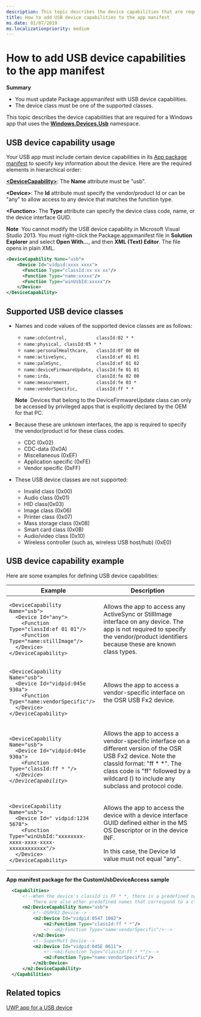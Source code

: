 ```yaml
---
description: This topic describes the device capabilities that are required for a Windows app that uses the Windows.Devices.Usb namespace.
title: How to add USB device capabilities to the app manifest
ms.date: 01/07/2019
ms.localizationpriority: medium
---
```


# How to add USB device capabilities to the app manifest


**Summary**

-   You must update Package.appxmanifest with USB device capabilities.
-   The device class must be one of the supported classes.

This topic describes the device capabilities that are required for a Windows app that uses the [**Windows.Devices.Usb**](https://docs.microsoft.com/uwp/api/Windows.Devices.Usb) namespace.

## USB device capability usage


Your USB app must include certain device capabilities in its [App package manifest](https://docs.microsoft.com/uwp/schemas/appxpackage/appx-package-manifest) to specify key information about the device. Here are the required elements in hierarchical order:

[**&lt;DeviceCapability&gt;**](https://docs.microsoft.com/uwp/schemas/appxpackage/appxmanifestschema/element-devicecapability): The **Name** attribute must be "usb".

**&lt;Device&gt;**: The **Id** attribute must specify the vendor/product Id or can be "any" to allow access to any device that matches the function type.

**&lt;Function&gt;**: The **Type** attribute can specify the device class code, name, or the device interface GUID.

**Note**  You cannot modify the USB device capability in Microsoft Visual Studio 2013. You must right-click the Package.appxmanifest file in **Solution Explorer** and select **Open With...**, and then **XML (Text) Editor**. The file opens in plain XML.

 

```XML
<DeviceCapability Name="usb">
    <Device Id="vidpid:xxxx xxxx">
      <Function Type="classId:xx xx xx"/>
      <Function Type="name:xxxxx"/>
      <Function Type="winUsbId:xxxxx"/>
    </Device>
</DeviceCapability>
```

## Supported USB device classes


-   Names and code values of the supported device classes are as follows:

    -   `name:cdcControl,           classId:02 * *`
    -   `name:physical, classId:05 * *`
    -   `name:personalHealthcare,   classId:0f 00 00`
    -   `name:activeSync,           classId:ef 01 01`
    -   `name:palmSync,             classId:ef 01 02`
    -   `name:deviceFirmwareUpdate, classId:fe 01 01`
    -   `name:irda,                 classId:fe 02 00     `
    -   `name:measurement,          classId:fe 03 *`
    -   `name:vendorSpecific,       classId:ff * *`

    **Note**  Devices that belong to the DeviceFirmwareUpdate class can only be accessed by privileged apps that is explicitly declared by the OEM for that PC.

     

-   Because these are unknown interfaces, the app is required to specify the vendor/product id for these class codes.

    -   CDC (0x02)
    -   CDC-data (0x0A)
    -   Miscellaneous (0xEF)
    -   Application specific (0xFE)
    -   Vendor specific (0xFF)
-   These USB device classes are not supported:

    -   Invalid class (0x00)
    -   Audio class (0x01)
    -   HID class(0x03)
    -   Image class (0x06)
    -   Printer class (0x07)
    -   Mass storage class (0x08)
    -   Smart card class (0x0B)
    -   Audio/video class (0x10)
    -   Wireless controller (such as, wireless USB host/hub) (0xE0)

## USB device capability example


Here are some examples for defining USB device capabilities:

<table>
<colgroup>
<col width="50%" />
<col width="50%" />
</colgroup>
<thead>
<tr class="header">
<th>Example</th>
<th>Description</th>
</tr>
</thead>
<tbody>
<tr class="odd">
<td><pre class="syntax" space="preserve"><code class="language-xml">&lt;DeviceCapability Name="usb"&gt;
  &lt;Device Id="any"&gt;
    &lt;Function Type="classId:ef 01 01"/&gt;
    &lt;Function Type="name:stillImage"/&gt;
  &lt;/Device&gt;
&lt;/DeviceCapability&gt;</code></pre></td>
<td><p>Allows the app to access any ActiveSync or StillImage interface on any device. The app is not required to specify the vendor/product identifiers because these are known class types.</p></td>
</tr>
<tr class="even">
<td><pre class="syntax" space="preserve"><code class="language-xml">&lt;DeviceCapability Name="usb"&gt;
  &lt;Device Id="vidpid:045e 930a"&gt;
    &lt;Function Type="name:vendorSpecific"/&gt;
  &lt;/Device&gt;
&lt;/DeviceCapability&gt;</code></pre></td>
<td><p>Allows the app to access a vendor-specific interface on the OSR USB Fx2 device.</p></td>
</tr>
<tr class="odd">
<td><pre class="syntax" space="preserve"><code class="language-xml">&lt;DeviceCapability Name="usb"&gt;
  &lt;Device Id="vidpid:045e 930a"&gt;
    &lt;Function Type="classId:ff * <em>"/&gt;
  &lt;/Device&gt;
&lt;/DeviceCapability&gt;</code></pre></td>
<td><p>Allows the app to access a vendor-specific interface on a different version of the OSR USB Fx2 device. Note the classId format: "ff * *". The class code is "ff" followed by a wildcard (</em>) to include any subclass and protocol code.</p></td>
</tr>
<tr class="even">
<td><pre class="syntax" space="preserve"><code class="language-xml">&lt;DeviceCapability Name="usb"&gt;
  &lt;Device Id=" vidpid:1234 5678"&gt;
    &lt;Function Type="winUsbId:"xxxxxxxx-xxxx-xxxx-xxxx-xxxxxxxxxxxx"/&gt;
  &lt;/Device&gt;
&lt;/DeviceCapability&gt;</code></pre></td>
<td><p>Allows the app to access the device with a device interface GUID defined either in the MS OS Descriptor or in the device INF.</p>
<p>In this case, the Device Id value must not equal "any".</p></td>
</tr>
</tbody>
</table>

 

**App manifest package for the CustomUsbDeviceAccess sample**

```xml
  <Capabilities>
      <!--When the device's classId is FF * *, there is a predefined name for the class. You can use the name instead of the class id. 
          There are also other predefined names that correspond to a classId.-->
      <m2:DeviceCapability Name="usb">
          <!--OSRFX2 Device-->
          <m2:Device Id="vidpid:0547 1002">
              <m2:Function Type="classId:ff * *"/>
              <!--<m2:Function Type="name:vendorSpecific"/>-->
          </m2:Device>
          <!--SuperMutt Device-->
          <m2:Device Id="vidpid:045E 0611">
              <!--<m2:Function Type="classId:ff * *"/>-->
              <m2:Function Type="name:vendorSpecific"/>
          </m2b:Device>
      </m2:DeviceCapability>
  </Capabilities>
```

## Related topics
[UWP app for a USB device](writing-usb-device-companion-apps-for-microsoft-store.md)  



